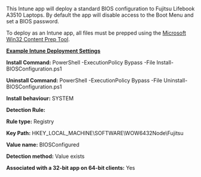 This Intune app will deploy a standard BIOS configuration to Fujitsu Lifebook A3510 Laptops. By default the app will disable access to the Boot Menu and set a BIOS password.

To deploy as an Intune app, all files must be prepped using the [Microsoft Win32 Content Prep Tool](https://github.com/Microsoft/Microsoft-Win32-Content-Prep-Tool).

<ins>**Example Intune Deployment Settings**<ins>

**Install Command:** PowerShell -ExecutionPolicy Bypass -File Install-BIOSConfiguration.ps1

**Uninstall Command:** PowerShell -ExecutionPolicy Bypass -File Uninstall-BIOSConfiguration.ps1

**Install behaviour:** SYSTEM

**Detection Rule:**

**Rule type:** Registry

**Key Path:** HKEY_LOCAL_MACHINE\SOFTWARE\WOW6432Node\Fujitsu

**Value name:** BIOSConfigured

**Detection method:** Value exists

**Associated with a 32-bit app on 64-bit clients:** Yes
